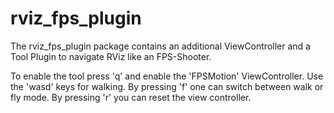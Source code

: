 rviz_fps_plugin
===============

The rviz_fps_plugin package contains an additional ViewController and a Tool Plugin to navigate RViz like an FPS-Shooter.

To enable the tool press 'q' and enable the 'FPSMotion' ViewController. Use the 'wasd' keys for walking.
By pressing 'f' one can switch between walk or fly mode. By pressing 'r' you can reset the view controller.

